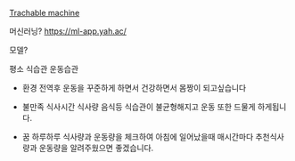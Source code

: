 [Trachable machine](https://teachablemachine.withgoogle.com/)

머신러닝?
https://ml-app.yah.ac/

모델?

평소 식습관 운동습관
- 환경
 전역후 운동을 꾸준하게 하면서 건강하면서 몸짱이 되고싶습니다

- 불만족
식사시간 식사량 음식등 식습관이 불균형해지고 운동 또한 드물게 하게됩니다.

- 꿈
하루하루 식사량과 운동량을 체크하여 아침에 일어났을때 매시간마다 추천식사량과 운동량을 알려주웠으면 좋겠습니다.